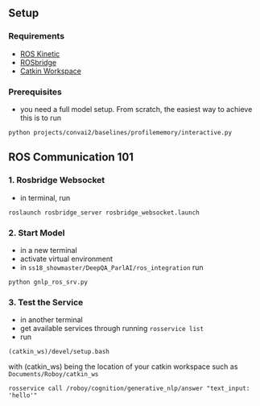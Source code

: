 ## Setup
### Requirements
- [ROS Kinetic](http://wiki.ros.org/kinetic)
- [ROSbridge](http://wiki.ros.org/rosbridge_suite)
- [Catkin Workspace](https://github.com/Roboy)

### Prerequisites

- you need a full model setup. From scratch, the easiest way to achieve this is to run
```
python projects/convai2/baselines/profilememory/interactive.py 
```

## ROS Communication 101

### 1. Rosbridge Websocket
- in terminal, run 
```
roslaunch rosbridge_server rosbridge_websocket.launch
```

### 2. Start Model
- in a new terminal
- activate virtual environment 
- in `ss18_showmaster/DeepQA_ParlAI/ros_integration` run 
```
python gnlp_ros_srv.py
```

### 3. Test the Service
- in another terminal
- get available services through running `rosservice list`
- run 
```
(catkin_ws)/devel/setup.bash
```
with (catkin_ws) being the location of your catkin workspace such as `Documents/Roboy/catkin_ws`
```
rosservice call /roboy/cognition/generative_nlp/answer "text_input: 'hello'"
```
